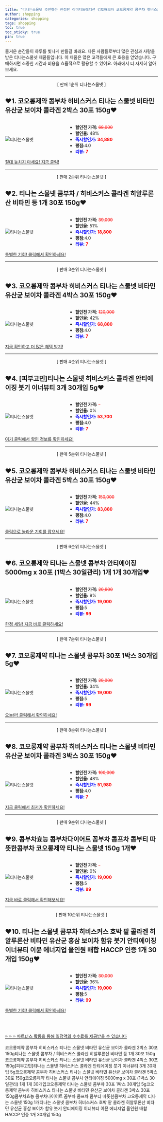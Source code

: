 ```yaml
---
title: "티나는스물넷 추천하는 한정판 리미티드에디션 검토해보자 코오롱제약 콤부차 히비스커스 티나는 스물넷"
author: shopping
categories: shopping
tags: shopping
toc: true
toc_sticky: true
pin: true
---
```

즐거운 순간들이 하루를 빛나게 만들길 바래요. 다른 사람들로부터 많은 관심과 사랑을 받은 티나는스물넷 제품들입니다. 이 제품은 많은 고객들에게 큰 호응을 얻었습니다. 구매하시면 소중한 시간과 비용을 효율적으로 활용할 수 있어요. 아래에서 더 자세히 알아보세요.

---
<p class="toplist" style="margin: 0 auto; display: block; width: fit-content;">[ 판매 1순위 티나는스물넷 ]</p>

<h2><strong>❤️1. 코오롱제약 콤부차 히비스커스 티나는 스물넷 비타민 유산균 보이차 콜라겐 2박스 30포 150g❤️</strong></h2>

<div style="display: flex; align-items: center;">
    <div style="flex: 0.4;">
        <img src="https://thumbnail7.coupangcdn.com/thumbnails/remote/230x230ex/image/vendor_inventory/913e/b7209d11bcdd5e7e85fde50481e40d9d4ba97774deb1a236d7d998138d2d.png" alt="티나는스물넷" style="max-width: 100%;">
    </div>
    <div style="flex: 0.6; margin-left: 10px;">
        <ul>
            <li><strong>할인전 가격:</strong> <del style="color: red;">68,000</del></li>
            <li><strong>할인율:</strong> 48%</li>
            <li><span style='color:blue'><strong>즉시할인가:</strong></span> <span style='color:red'><strong>34,880</strong></span></li>
            <li><strong>평점:</strong>4.0</li>
            <li><span style='color:blue'><strong>리뷰:</strong></span> <span style='color:red'><strong>7</strong></span></li>
        </ul>
    </div>
</div>
<div class="center">
    <a href="https://selin100587001.github.io?lptag=AF9450613&subid=githubio&pageKey=7808504935&traceid=V0-153&itemId=22294603734&vendorItemId=89340124522" class="myButton">
        절대 놓치지 마세요! 지금 클릭!
    </a>
</div>


---
<p class="toplist" style="margin: 0 auto; display: block; width: fit-content;">[ 판매 2순위 티나는스물넷 ]</p>

<h2><strong>❤️2. 티나는 스물넷 콤부차 / 히비스커스 콜라겐 히알루론산 비타민 등 1개 30포 150g❤️</strong></h2>

<div style="display: flex; align-items: center;">
    <div style="flex: 0.4;">
        <img src="https://thumbnail7.coupangcdn.com/thumbnails/remote/230x230ex/image/vendor_inventory/24bb/3385bfb33dfb76a4364e92dc35bea34deb4ac43ba3fc943cefc9f9d494c5.png" alt="티나는스물넷" style="max-width: 100%;">
    </div>
    <div style="flex: 0.6; margin-left: 10px;">
        <ul>
            <li><strong>할인전 가격:</strong> <del style="color: red;">39,000</del></li>
            <li><strong>할인율:</strong> 51%</li>
            <li><span style='color:blue'><strong>즉시할인가:</strong></span> <span style='color:red'><strong>18,800</strong></span></li>
            <li><strong>평점:</strong>4.0</li>
            <li><span style='color:blue'><strong>리뷰:</strong></span> <span style='color:red'><strong>7</strong></span></li>
        </ul>
    </div>
</div>
<div class="center">
    <a href="https://selin100587001.github.io?lptag=AF9450613&subid=githubio&pageKey=7808504935&traceid=V0-153&itemId=21171518311&vendorItemId=88317686391" class="myButton">
        특별한 기회! 클릭해서 확인하세요!
    </a>
</div>


---
<p class="toplist" style="margin: 0 auto; display: block; width: fit-content;">[ 판매 3순위 티나는스물넷 ]</p>

<h2><strong>❤️3. 코오롱제약 콤부차 히비스커스 티나는 스물넷 비타민 유산균 보이차 콜라겐 4박스 30포 150g❤️</strong></h2>

<div style="display: flex; align-items: center;">
    <div style="flex: 0.4;">
        <img src="https://thumbnail8.coupangcdn.com/thumbnails/remote/230x230ex/image/vendor_inventory/4594/c30cf87b97cd6666ac148f9ebf5302d649e1e101b9d56674383e768ef7be.png" alt="티나는스물넷" style="max-width: 100%;">
    </div>
    <div style="flex: 0.6; margin-left: 10px;">
        <ul>
            <li><strong>할인전 가격:</strong> <del style="color: red;">120,000</del></li>
            <li><strong>할인율:</strong> 42%</li>
            <li><span style='color:blue'><strong>즉시할인가:</strong></span> <span style='color:red'><strong>68,880</strong></span></li>
            <li><strong>평점:</strong>4.0</li>
            <li><span style='color:blue'><strong>리뷰:</strong></span> <span style='color:red'><strong>7</strong></span></li>
        </ul>
    </div>
</div>
<div class="center">
    <a href="https://selin100587001.github.io?lptag=AF9450613&subid=githubio&pageKey=7808504935&traceid=V0-153&itemId=22294603738&vendorItemId=89340124543" class="myButton">
        지금 확인하고 더 많은 혜택 받기!
    </a>
</div>


---
<p class="toplist" style="margin: 0 auto; display: block; width: fit-content;">[ 판매 4순위 티나는스물넷 ]</p>

<h2><strong>❤️4. [피부고민]티나는 스물넷 히비스커스 콜라겐 안티에이징 붓기 이너뷰티 3개 30개입 5g❤️</strong></h2>

<div style="display: flex; align-items: center;">
    <div style="flex: 0.4;">
        <img src="https://thumbnail10.coupangcdn.com/thumbnails/remote/230x230ex/image/vendor_inventory/44a9/bd85e576c88842a462f5f082eb90a449c6798033a934acf7dffde6385ad4.png" alt="티나는스물넷" style="max-width: 100%;">
    </div>
    <div style="flex: 0.6; margin-left: 10px;">
        <ul>
            <li><strong>할인전 가격:</strong> <del style="color: red;">-</del></li>
            <li><strong>할인율:</strong> 0%</li>
            <li><span style='color:blue'><strong>즉시할인가:</strong></span> <span style='color:red'><strong>53,700</strong></span></li>
            <li><strong>평점:</strong>4.0</li>
            <li><span style='color:blue'><strong>리뷰:</strong></span> <span style='color:red'><strong>7</strong></span></li>
        </ul>
    </div>
</div>
<div class="center">
    <a href="https://selin100587001.github.io?lptag=AF9450613&subid=githubio&pageKey=7808504935&traceid=V0-153&itemId=21204302442&vendorItemId=88265545790" class="myButton">
        여기 클릭해서 할인 정보를 확인하세요!
    </a>
</div>


---
<p class="toplist" style="margin: 0 auto; display: block; width: fit-content;">[ 판매 5순위 티나는스물넷 ]</p>

<h2><strong>❤️5. 코오롱제약 콤부차 히비스커스 티나는 스물넷 비타민 유산균 보이차 콜라겐 5박스 30포 150g❤️</strong></h2>

<div style="display: flex; align-items: center;">
    <div style="flex: 0.4;">
        <img src="https://thumbnail7.coupangcdn.com/thumbnails/remote/230x230ex/image/vendor_inventory/2708/0657debc703e5d67430c12aa9d5352523cb9d066ca006d3215059443e2f5.png" alt="티나는스물넷" style="max-width: 100%;">
    </div>
    <div style="flex: 0.6; margin-left: 10px;">
        <ul>
            <li><strong>할인전 가격:</strong> <del style="color: red;">150,000</del></li>
            <li><strong>할인율:</strong> 44%</li>
            <li><span style='color:blue'><strong>즉시할인가:</strong></span> <span style='color:red'><strong>83,880</strong></span></li>
            <li><strong>평점:</strong>4.0</li>
            <li><span style='color:blue'><strong>리뷰:</strong></span> <span style='color:red'><strong>7</strong></span></li>
        </ul>
    </div>
</div>
<div class="center">
    <a href="https://selin100587001.github.io?lptag=AF9450613&subid=githubio&pageKey=7808504935&traceid=V0-153&itemId=22294603740&vendorItemId=89340124556" class="myButton">
        클릭으로 놀라운 기회를 잡으세요!
    </a>
</div>


---
<p class="toplist" style="margin: 0 auto; display: block; width: fit-content;">[ 판매 6순위 티나는스물넷 ]</p>

<h2><strong>❤️6. 코오롱제약 티나는 스물넷 콤부차 안티에이징 5000mg x 30포 (1박스 30일관리) 1개 1개 30개입❤️</strong></h2>

<div style="display: flex; align-items: center;">
    <div style="flex: 0.4;">
        <img src="https://thumbnail7.coupangcdn.com/thumbnails/remote/230x230ex/image/vendor_inventory/06cf/92e2d75b981e32a21a71a90e5809af8e77e8de56062a0817a128fbd04432.jpg" alt="티나는스물넷" style="max-width: 100%;">
    </div>
    <div style="flex: 0.6; margin-left: 10px;">
        <ul>
            <li><strong>할인전 가격:</strong> <del style="color: red;">20,900</del></li>
            <li><strong>할인율:</strong> 9%</li>
            <li><span style='color:blue'><strong>즉시할인가:</strong></span> <span style='color:red'><strong>19,000</strong></span></li>
            <li><strong>평점:</strong>5</li>
            <li><span style='color:blue'><strong>리뷰:</strong></span> <span style='color:red'><strong>99</strong></span></li>
        </ul>
    </div>
</div>
<div class="center">
    <a href="https://selin100587001.github.io?lptag=AF9450613&subid=githubio&pageKey=8247772689&traceid=V0-153&itemId=23740713427&vendorItemId=90679144469" class="myButton">
        한정 세일! 지금 바로 클릭하세요!
    </a>
</div>


---
<p class="toplist" style="margin: 0 auto; display: block; width: fit-content;">[ 판매 7순위 티나는스물넷 ]</p>

<h2><strong>❤️7. 코오롱제약 티나는 스물넷 콤부차 30포 1박스 30개입 5g❤️</strong></h2>

<div style="display: flex; align-items: center;">
    <div style="flex: 0.4;">
        <img src="https://thumbnail6.coupangcdn.com/thumbnails/remote/230x230ex/image/vendor_inventory/ebff/2d2e9c7b15306fdceefc0ed3b8619641e8d2ed6b045d5a627cf944728958.png" alt="티나는스물넷" style="max-width: 100%;">
    </div>
    <div style="flex: 0.6; margin-left: 10px;">
        <ul>
            <li><strong>할인전 가격:</strong> <del style="color: red;">29,000</del></li>
            <li><strong>할인율:</strong> 34%</li>
            <li><span style='color:blue'><strong>즉시할인가:</strong></span> <span style='color:red'><strong>19,000</strong></span></li>
            <li><strong>평점:</strong>5</li>
            <li><span style='color:blue'><strong>리뷰:</strong></span> <span style='color:red'><strong>99</strong></span></li>
        </ul>
    </div>
</div>
<div class="center">
    <a href="https://selin100587001.github.io?lptag=AF9450613&subid=githubio&pageKey=8203850357&traceid=V0-153&itemId=21075481605&vendorItemId=88137668116" class="myButton">
        오늘만! 클릭해서 확인하세요!
    </a>
</div>


---
<p class="toplist" style="margin: 0 auto; display: block; width: fit-content;">[ 판매 8순위 티나는스물넷 ]</p>

<h2><strong>❤️8. 코오롱제약 콤부차 히비스커스 티나는 스물넷 비타민 유산균 보이차 콜라겐 3박스 30포 150g❤️</strong></h2>

<div style="display: flex; align-items: center;">
    <div style="flex: 0.4;">
        <img src="https://thumbnail9.coupangcdn.com/thumbnails/remote/230x230ex/image/vendor_inventory/06bc/82fa32daedc75c28c04e3838d7f35d7514b886745303165d498fa2cd2677.png" alt="티나는스물넷" style="max-width: 100%;">
    </div>
    <div style="flex: 0.6; margin-left: 10px;">
        <ul>
            <li><strong>할인전 가격:</strong> <del style="color: red;">100,000</del></li>
            <li><strong>할인율:</strong> 48%</li>
            <li><span style='color:blue'><strong>즉시할인가:</strong></span> <span style='color:red'><strong>51,980</strong></span></li>
            <li><strong>평점:</strong>4.0</li>
            <li><span style='color:blue'><strong>리뷰:</strong></span> <span style='color:red'><strong>7</strong></span></li>
        </ul>
    </div>
</div>
<div class="center">
    <a href="https://selin100587001.github.io?lptag=AF9450613&subid=githubio&pageKey=7808504935&traceid=V0-153&itemId=22294603741&vendorItemId=89340124569" class="myButton">
        지금 클릭해서 최저가 확인하세요!
    </a>
</div>


---
<p class="toplist" style="margin: 0 auto; display: block; width: fit-content;">[ 판매 9순위 티나는스물넷 ]</p>

<h2><strong>❤️9. 콤부차효능 콤부차다이어트 꼼부차 콤프차 콤부티 따뜻한콤부차 코오롱제약 티나는 스물넷 150g 1개❤️</strong></h2>

<div style="display: flex; align-items: center;">
    <div style="flex: 0.4;">
        <img src="https://thumbnail10.coupangcdn.com/thumbnails/remote/230x230ex/image/vendor_inventory/a680/1bf33c762cf1238625648ab0d0c0a6499f94ade01d7f4559591d47ed440c.png" alt="티나는스물넷" style="max-width: 100%;">
    </div>
    <div style="flex: 0.6; margin-left: 10px;">
        <ul>
            <li><strong>할인전 가격:</strong> <del style="color: red;">-</del></li>
            <li><strong>할인율:</strong> 0%</li>
            <li><span style='color:blue'><strong>즉시할인가:</strong></span> <span style='color:red'><strong>19,000</strong></span></li>
            <li><strong>평점:</strong>5</li>
            <li><span style='color:blue'><strong>리뷰:</strong></span> <span style='color:red'><strong>99</strong></span></li>
        </ul>
    </div>
</div>
<div class="center">
    <a href="https://selin100587001.github.io?lptag=AF9450613&subid=githubio&pageKey=8243611332&traceid=V0-153&itemId=21108677086&vendorItemId=88170571581" class="myButton">
        지금 바로 클릭해서 확인해보세요!
    </a>
</div>


---
<p class="toplist" style="margin: 0 auto; display: block; width: fit-content;">[ 판매 10순위 티나는스물넷 ]</p>

<h2><strong>❤️10. 티나는 스물넷 콤부차 히비스커스 호박 팥 콜라겐 히알루론산 비타민 유산균 홍삼 보이차 함유 붓기 안티에이징 이너뷰티 이뮨 에너지업 올인원 배합 HACCP 인증 1개 30개입 150g❤️</strong></h2>

<div style="display: flex; align-items: center;">
    <div style="flex: 0.4;">
        <img src="https://thumbnail7.coupangcdn.com/thumbnails/remote/230x230ex/image/vendor_inventory/61ee/5e8b9e540fbeff7bfd7aab2f393e1ee8443dea67ffc4b6b069e098c738db.jpg" alt="티나는스물넷" style="max-width: 100%;">
    </div>
    <div style="flex: 0.6; margin-left: 10px;">
        <ul>
            <li><strong>할인전 가격:</strong> <del style="color: red;">30,000</del></li>
            <li><strong>할인율:</strong> 36%</li>
            <li><span style='color:blue'><strong>즉시할인가:</strong></span> <span style='color:red'><strong>19,000</strong></span></li>
            <li><strong>평점:</strong>5</li>
            <li><span style='color:blue'><strong>리뷰:</strong></span> <span style='color:red'><strong>99</strong></span></li>
        </ul>
    </div>
</div>
<div class="center">
    <a href="https://selin100587001.github.io?lptag=AF9450613&subid=githubio&pageKey=7927291651&traceid=V0-153&itemId=21795559436&vendorItemId=88844185262" class="myButton">
        특별한 기회! 클릭해서 확인하세요!
    </a>
</div>

<br><br><br>[💦 💦 💦 파트너스 활동을 통해 일정액의 수수료를 제공받을 수 있습니다](https://link.coupang.com/a/bcpT2c)<br><br>코오롱제약 콤부차 히비스커스 티나는 스물넷 비타민 유산균 보이차 콜라겐 2박스 30포 150g티나는 스물넷 콤부차 / 히비스커스 콜라겐 히알루론산 비타민 등 1개 30포 150g코오롱제약 콤부차 히비스커스 티나는 스물넷 비타민 유산균 보이차 콜라겐 4박스 30포 150g[피부고민]티나는 스물넷 히비스커스 콜라겐 안티에이징 붓기 이너뷰티 3개 30개입 5g코오롱제약 콤부차 히비스커스 티나는 스물넷 비타민 유산균 보이차 콜라겐 5박스 30포 150g코오롱제약 티나는 스물넷 콤부차 안티에이징 5000mg x 30포 (1박스 30일관리) 1개 1개 30개입코오롱제약 티나는 스물넷 콤부차 30포 1박스 30개입 5g코오롱제약 콤부차 히비스커스 티나는 스물넷 비타민 유산균 보이차 콜라겐 3박스 30포 150g콤부차효능 콤부차다이어트 꼼부차 콤프차 콤부티 따뜻한콤부차 코오롱제약 티나는 스물넷 150g 1개티나는 스물넷 콤부차 히비스커스 호박 팥 콜라겐 히알루론산 비타민 유산균 홍삼 보이차 함유 붓기 안티에이징 이너뷰티 이뮨 에너지업 올인원 배합 HACCP 인증 1개 30개입 150g